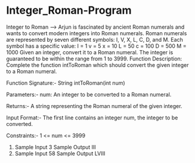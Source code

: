 # Integer_Roman-Program

Integer to Roman --> 
Arjun is fascinated by ancient Roman numerals and wants to convert modern integers into Roman numerals. Roman numerals are represented by seven different symbols: I, V, X,
L, C, D, and M. Each symbol has a specific value:
I = 1
v = 5
x = 10
L = 50
c = 100
D = 500
M = 1000
Given an integer, convert it to a Roman numeral. The integer is guaranteed to be within the range from 1 to 3999.
Function Description: Complete the function intToRoman which should convert the given integer to a Roman numeral.

Function Signature:-
String intToRoman(int num)

Parameters:-
num: An integer to be converted to a Roman numeral.

Returns:-
A string representing the Roman numeral of the given integer.

Input Format:-
The first line contains an integer num, the integer to be converted.

Constraints:-
1 <= num <= 3999

1) Sample Input
   3
Sample Output
  III
2) Sample Input
  58
Sample Output
  LVIII
